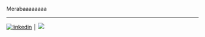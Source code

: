 Merabaaaaaaaa





























-------------------------------------------------------------------------------------------------------------------------------------------------------------------------
[![linkedin](https://img.shields.io/badge/Linkedin-000000?style=for-the-badge&logo=Linkedin&logoColor=aqua)](https://www.linkedin.com/in/tahafurkanyazar/) │ [![](https://visitcount.itsvg.in/api?id=taaaaahaaaaa&label=Profile%20Views&color=9&icon=2&pretty=false)](https://visitcount.itsvg.in)

